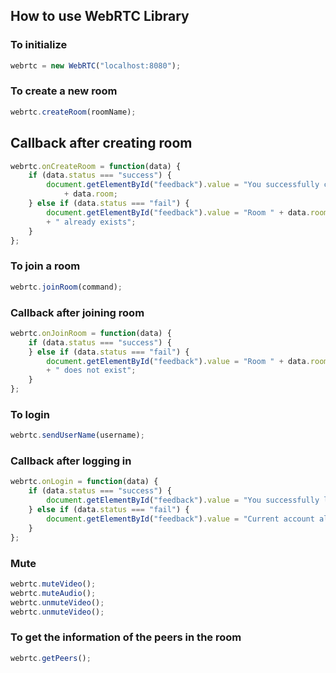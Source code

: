 ## How to use WebRTC Library

### To initialize
```javascript
webrtc = new WebRTC("localhost:8080");
```

### To create a new room
```javascript
webrtc.createRoom(roomName);
```

## Callback after creating room
```javascript
webrtc.onCreateRoom = function(data) {
	if (data.status === "success") {
		document.getElementById("feedback").value = "You successfully created Room "
			+ data.room;
	} else if (data.status === "fail") {
		document.getElementById("feedback").value = "Room " + data.room
		+ " already exists";
	}
};

```
### To join a room
```javascript
webrtc.joinRoom(command);
```

### Callback after joining room
```javascript
webrtc.onJoinRoom = function(data) {
	if (data.status === "success") {
	} else if (data.status === "fail") {
		document.getElementById("feedback").value = "Room " + data.room
		+ " does not exist";
	}
};
```


### To login
```javascript
webrtc.sendUserName(username);
```

### Callback after logging in
```javascript
webrtc.onLogin = function(data) {
	if (data.status === "success") {
		document.getElementById("feedback").value = "You successfully login";
	} else if (data.status === "fail") {
		document.getElementById("feedback").value = "Current account already exists";
	}
};
```
### Mute
```javascript
webrtc.muteVideo();
webrtc.muteAudio();
webrtc.unmuteVideo();
webrtc.unmuteVideo();
```

### To get the information of the peers in the room
```javascript
webrtc.getPeers();
```
